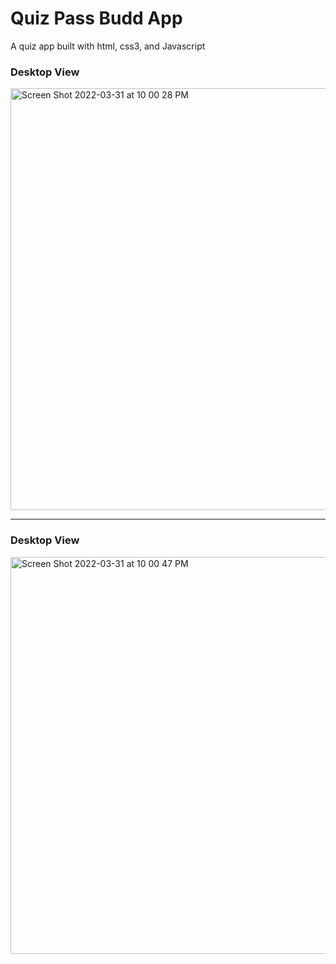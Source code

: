 # Quiz Pass Budd App
A quiz app built with html, css3, and Javascript
<h3>Desktop View</h3>
<img width="675" alt="Screen Shot 2022-03-31 at 10 00 28 PM" src="https://user-images.githubusercontent.com/31680529/161179974-df98947c-8a62-44ed-95d1-b0a974a652ca.png">
<hr>
<h3>Desktop View</h3>
<img width="635" alt="Screen Shot 2022-03-31 at 10 00 47 PM" src="https://user-images.githubusercontent.com/31680529/161179983-7802745b-ab8f-41bc-a941-b759ab9977f8.png">


